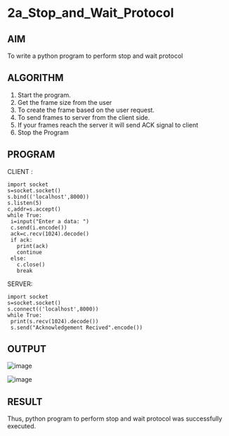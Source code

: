 # 2a_Stop_and_Wait_Protocol
## AIM 
To write a python program to perform stop and wait protocol
## ALGORITHM
1. Start the program.
2. Get the frame size from the user
3. To create the frame based on the user request.
4. To send frames to server from the client side.
5. If your frames reach the server it will send ACK signal to client
6. Stop the Program
## PROGRAM
CLIENT :
```
import socket
s=socket.socket()
s.bind(('localhost',8000))
s.listen(5)
c,addr=s.accept()
while True:
 i=input("Enter a data: ")
 c.send(i.encode())
 ack=c.recv(1024).decode()
 if ack:
   print(ack)
   continue
 else:
   c.close()
   break
```
SERVER:
```
import socket
s=socket.socket()
s.connect(('localhost',8000))
while True:
 print(s.recv(1024).decode())
 s.send("Acknowledgement Recived".encode())
```
   
## OUTPUT

![image](https://github.com/NivethaKumar30/2a_Stop_and_Wait_Protocol/assets/119559844/4fb52fb1-791e-4382-b636-bbcc76dad85e)

![image](https://github.com/NivethaKumar30/2a_Stop_and_Wait_Protocol/assets/119559844/7a4675ad-4d07-4130-9b63-e62b1d386155)


## RESULT
Thus, python program to perform stop and wait protocol was successfully executed.
